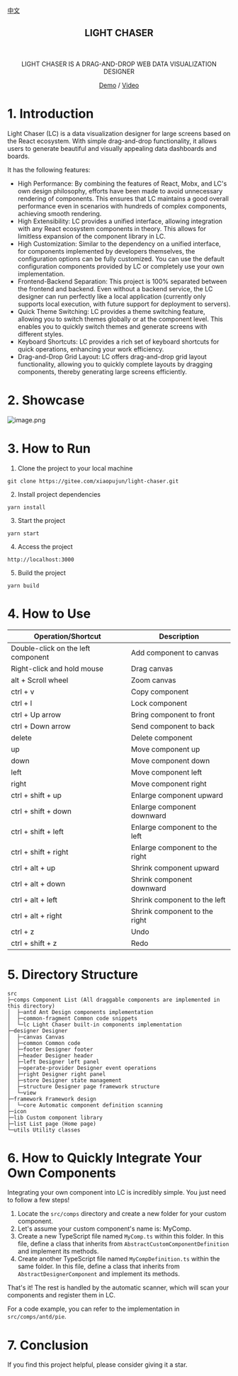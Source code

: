 [中文](README_ZH.md)

<h2 align="middle"> LIGHT CHASER</h2>

<p align="middle">
    <img alt="" src="https://img.shields.io/badge/version-v0.0.3-blue">
    <img alt="" src="https://img.shields.io/badge/language-typescript-blue">
    <img alt="" src="https://img.shields.io/badge/license-MIT-08CE5D?logoColor=08CE5D">
    <img alt="" src="https://img.shields.io/badge/framework-React-61daeb?logoColor=08CE5D">
</p>

<p align="middle">LIGHT CHASER IS A DRAG-AND-DROP WEB DATA VISUALIZATION DESIGNER</p>
<p align="middle">
    <a href="https://xiaopujun.github.io/light-chaser-app/#/" target="_blank">Demo</a> 
    / 
    <a href="https://www.bilibili.com/video/BV1v8411z78f/?share_source=copy_web&vd_source=ece0559aa5b8c4f5c0d7307cb2b06aac" target="_blank">Video</a>
</p>

# 1. Introduction

Light Chaser (LC) is a data visualization designer for large screens based on the React ecosystem. With simple
drag-and-drop functionality, it allows users to generate beautiful and visually appealing data dashboards and boards.

It has the following features:

- High Performance: By combining the features of React, Mobx, and LC's own design philosophy, efforts have been made to
  avoid unnecessary rendering of components. This ensures that LC maintains a good overall performance even in scenarios
  with hundreds of complex components, achieving smooth rendering.
- High Extensibility: LC provides a unified interface, allowing integration with any React ecosystem components in
  theory. This allows for limitless expansion of the component library in LC.
- High Customization: Similar to the dependency on a unified interface, for components implemented by developers
  themselves, the configuration options can be fully customized. You can use the default configuration components
  provided by LC or completely use your own implementation.
- Frontend-Backend Separation: This project is 100% separated between the frontend and backend. Even without a backend
  service, the LC designer can run perfectly like a local application (currently only supports local execution, with
  future support for deployment to servers).
- Quick Theme Switching: LC provides a theme switching feature, allowing you to switch themes globally or at the
  component level. This enables you to quickly switch themes and generate screens with different styles.
- Keyboard Shortcuts: LC provides a rich set of keyboard shortcuts for quick operations, enhancing your work efficiency.
- Drag-and-Drop Grid Layout: LC offers drag-and-drop grid layout functionality, allowing you to quickly complete layouts
  by dragging components, thereby generating large screens efficiently.

# 2. Showcase

![image.png](https://s2.loli.net/2023/08/30/SnIYcomQWxaGyfj.png)

# 3. How to Run

1. Clone the project to your local machine

```shell
git clone https://gitee.com/xiaopujun/light-chaser.git
```

2. Install project dependencies

```shell
yarn install
```

3. Start the project

```shell
yarn start
```

4. Access the project

```shell
http://localhost:3000
```

5. Build the project

```shell
yarn build
```

# 4. How to Use

| Operation/Shortcut | Description |
| --- | --- |
| Double-click on the left component | Add component to canvas |
| Right-click and hold mouse | Drag canvas |
| alt + Scroll wheel | Zoom canvas |
| ctrl + v | Copy component |
| ctrl + l | Lock component |
| ctrl + Up arrow | Bring component to front |
| ctrl + Down arrow | Send component to back |
| delete | Delete component |
| up | Move component up |
| down | Move component down |
| left | Move component left |
| right | Move component right |
| ctrl + shift + up | Enlarge component upward |
| ctrl + shift + down | Enlarge component downward |
| ctrl + shift + left | Enlarge component to the left |
| ctrl + shift + right | Enlarge component to the right |
| ctrl + alt + up | Shrink component upward |
| ctrl + alt + down | Shrink component downward |
| ctrl + alt + left | Shrink component to the left |
| ctrl + alt + right | Shrink component to the right |
| ctrl + z | Undo |
| ctrl + shift + z | Redo |

# 5. Directory Structure

```text
src
├─comps Component List (All draggable components are implemented in this directory)
│  ├─antd Ant Design components implementation
│  ├─common-fragment Common code snippets
│  └─lc Light Chaser built-in components implementation
├─designer Designer
│  ├─canvas Canvas
│  ├─common Common code
│  ├─footer Designer footer
│  ├─header Designer header
│  ├─left Designer left panel
│  ├─operate-provider Designer event operations
│  ├─right Designer right panel
│  ├─store Designer state management
│  ├─structure Designer page framework structure
│  └─view 
├─framework Framework design
│  └─core Automatic component definition scanning
├─icon 
├─lib Custom component library
├─list List page (Home page)
└─utils Utility classes
```

# 6. How to Quickly Integrate Your Own Components

Integrating your own component into LC is incredibly simple. You just need to follow a few steps!

1. Locate the `src/comps` directory and create a new folder for your custom component.
2. Let's assume your custom component's name is: MyComp.
3. Create a new TypeScript file named `MyComp.ts` within this folder. In this file, define a class that inherits
   from `AbstractCustomComponentDefinition` and implement its methods.
4. Create another TypeScript file named `MyCompDefinition.ts` within the same folder. In this file, define a class that
   inherits from `AbstractDesignerComponent` and implement its methods.

That's it! The rest is handled by the automatic scanner, which will scan your components and register them in LC.

For a code example, you can refer to the implementation in `src/comps/antd/pie`.

# 7. Conclusion

If you find this project helpful, please consider giving it a star.
